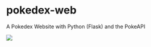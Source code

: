# pokedex-web
 A Pokedex Website with Python (Flask) and the PokeAPI

![](https://i.imgur.com/PRhsk0d.png)
